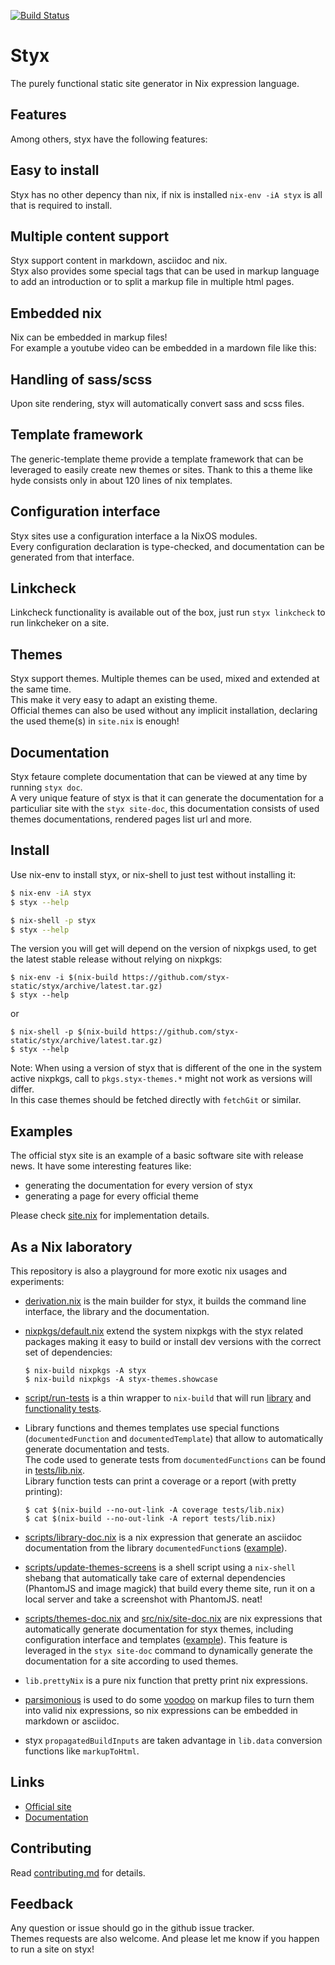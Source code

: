 [![Build Status](https://travis-ci.org/styx-static/styx.svg?branch=master)](https://travis-ci.org/styx-static/styx)

# Styx

The purely functional static site generator in Nix expression language.


## Features

Among others, styx have the following features:

## Easy to install

Styx has no other depency than nix, if nix is installed `nix-env -iA styx` is all that is required to install.

## Multiple content support

Styx support content in markdown, asciidoc and nix.  
Styx also provides some special tags that can be used in markup language to add an introduction or to split a markup file in multiple html pages.

## Embedded nix

Nix can be embedded in markup files!  
For example a youtube video can be embedded in a mardown file like this:

## Handling of sass/scss

Upon site rendering, styx will automatically convert sass and scss files.

## Template framework

The generic-template theme provide a template framework that can be leveraged to easily create new themes or sites.
Thank to this a theme like hyde consists only in about 120 lines of nix templates.

## Configuration interface

Styx sites use a configuration interface a la NixOS modules.  
Every configuration declaration is type-checked, and documentation can be generated from that interface.

## Linkcheck

Linkcheck functionality is available out of the box, just run `styx linkcheck` to run linkcheker on a site.

## Themes

Styx support themes. Multiple themes can be used, mixed and extended at the same time.  
This make it very easy to adapt an existing theme.  
Official themes can also be used without any implicit installation, declaring the used theme(s) in `site.nix` is enough!

## Documentation

Styx fetaure complete documentation that can be viewed at any time by running `styx doc`.  
A very unique feature of styx is that it can generate the documentation for a particuliar site with the `styx site-doc`,
this documentation consists of used themes documentations, rendered pages list url and more.


## Install

Use nix-env to install styx, or nix-shell to just test without installing it:

```sh
$ nix-env -iA styx
$ styx --help
```

```sh
$ nix-shell -p styx
$ styx --help
```

The version you will get will depend on the version of nixpkgs used, to get the latest stable release without relying on nixpkgs:

```
$ nix-env -i $(nix-build https://github.com/styx-static/styx/archive/latest.tar.gz)
$ styx --help
```

or

```
$ nix-shell -p $(nix-build https://github.com/styx-static/styx/archive/latest.tar.gz)
$ styx --help
```

Note: When using a version of styx that is different of the one in the system active nixpkgs, call to `pkgs.styx-themes.*` might not work as versions will differ.  
In this case themes should be fetched directly with `fetchGit` or similar.


## Examples

The official styx site is an example of a basic software site with release news. It have some interesting features like:

- generating the documentation for every version of styx
- generating a page for every official theme

Please check [site.nix](https://github.com/styx-static/styx-site/blob/master/site.nix) for implementation details.


## As a Nix laboratory

This repository is also a playground for more exotic nix usages and experiments:

- [derivation.nix](./derivation.nix) is the main builder for styx, it builds the command line interface, the library and the documentation.

- [nixpkgs/default.nix](./nixpkgs/default.nix) extend the system nixpkgs with the styx related packages making it easy to build or install dev versions with the correct set of dependencies:

    ```
    $ nix-build nixpkgs -A styx
    $ nix-build nixpkgs -A styx-themes.showcase
    ```

- [script/run-tests](./scripts/run-tests) is a thin wrapper to `nix-build` that will run [library](./tests/lib.nix) and [functionality tests](./tests/default.nix).

- Library functions and themes templates use special functions (`documentedFunction` and `documentedTemplate`) that allow to automatically generate documentation and tests.  
The code used to generate tests from `documentedFunctions` can be found in [tests/lib.nix](./tests/lib.nix).  
Library function tests can print a coverage or a report (with pretty printing):

    ```
    $ cat $(nix-build --no-out-link -A coverage tests/lib.nix)
    $ cat $(nix-build --no-out-link -A report tests/lib.nix)
    ```

- [scripts/library-doc.nix](./scripts/library-doc.nix) is a nix expression that generate an asciidoc documentation from the library `documentedFunction`s ([example](https://styx-static.github.io/styx-site/documentation/library.html)).

- [scripts/update-themes-screens](https://github.com/styx-static/themes/blob/master/scripts/screens) is a shell script using a `nix-shell` shebang that automatically take care of external dependencies (PhantomJS and image magick) that build every theme site, run it on a local server and take a screenshot with PhantomJS. neat!

- [scripts/themes-doc.nix](./scripts/themes-doc.nix) and [src/nix/site-doc.nix](./src/nix/site-doc.nix) are nix expressions that automatically generate documentation for styx themes, including configuration interface and templates ([example](https://styx-static.github.io/styx-site/documentation/styx-themes.html)). This feature is leveraged in the `styx site-doc` command to dynamically generate the documentation for a site according to used themes.

- `lib.prettyNix` is a pure nix function that pretty print nix expressions.

- [parsimonious](https://github.com/erikrose/parsimonious) is used to do some [voodoo](src/tools/parser.py) on markup files to turn them into valid nix expressions, so nix expressions can be embedded in markdown or asciidoc.

- styx `propagatedBuildInputs` are taken advantage in `lib.data` conversion functions like `markupToHtml`.


## Links

- [Official site](https://styx-static.github.io/styx-site/)
- [Documentation](https://styx-static.github.io/styx-site/documentation/)


## Contributing

Read [contributing.md](./contributing.md) for details.


## Feedback

Any question or issue should go in the github issue tracker.  
Themes requests are also welcome.
And please let me know if you happen to run a site on styx!

